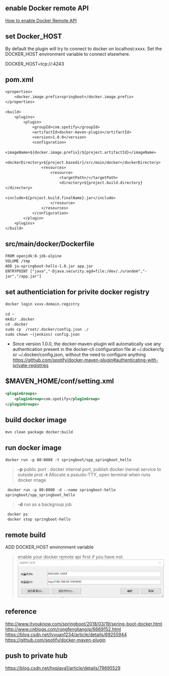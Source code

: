 ## enable Docker remote API
[How to enable Docker Remote API](https://github.com/jethroau/blogs/blob/master/Docker/remote-api.md)

## set Docker_HOST 
By default the plugin will try to connect to docker on localhost:xxxx. 
Set the DOCKER_HOST environment variable to connect elsewhere.

DOCKER_HOST=tcp://<host>:4243

## pom.xml
```maven
<properties>
	<docker.image.prefix>springboot</docker.image.prefix>
</properties>

<build>
	<plugins>
		<plugin>
			<groupId>com.spotify</groupId>
			<artifactId>docker-maven-plugin</artifactId>
			<version>1.0.0</version>
			<configuration>
				<imageName>${docker.image.prefix}/${project.artifactId}</imageName>
				<dockerDirectory>${project.basedir}/src/main/docker</dockerDirectory>
				<resources>
					<resource>
						<targetPath>/</targetPath>
						<directory>${project.build.directory}</directory>
						<include>${project.build.finalName}.jar</include>
					</resource>
				</resources>
			</configuration>
		</plugin>
	<plugins>	
</build>
```

## src/main/docker/Dockerfile
```docker
FROM openjdk:8-jdk-alpine
VOLUME /tmp
ADD ja-springboot-hello-1.0.jar app.jar
ENTRYPOINT ["java","-Djava.security.egd=file:/dev/./urandom","-jar","/app.jar"]
```

## set authenticiation for privite docker registry
```
docker login xxxx.domain.registry

cd ~
mkdir .docker
cd .docker
sudo cp  /root/.docker/config.json ./
sudo chown ~(jenkins) config.json
```
* Since version 1.0.0, the docker-maven-plugin will automatically use any authentication present in the docker-cli configuration file at ~/.dockercfg or ~/.docker/config.json, without the need to configure anything   
https://github.com/spotify/docker-maven-plugin#authenticating-with-private-registries  


## $MAVEN_HOME/conf/setting.xml
```xml
<pluginGroups>  
    <pluginGroup>com.spotify</pluginGroup>  
</pluginGroups>
```

## build docker image
````
mvn clean package docker:build
````


## run docker image
```
docker run -p 80:8080 -t springboot/spp_springboot_hello
```
> **-p** public port : docker internal port, publish docker inernal service to outside prot
> **-t** Allocate a pseudo-TTY, open terminal when runs docker image

```
 docker run -p 80:8080 -d --name springboot-hello springboot/spp_springboot_hello 
```
> **-d** run as a backgroup job

```
 docker ps
 docker stop springboot-hello
 ```
 
 ## remote build
 ADD DOCKER_HOST environment variable 
 > enable your docker remote api first if you have not.
 ![setenv](img/Snipaste_1.png)

 

## reference
http://www.ityouknow.com/springboot/2018/03/19/spring-boot-docker.html
http://www.cnblogs.com/rongfengliang/p/6669152.html  
https://blog.csdn.net/lvyuan1234/article/details/69255944  
https://github.com/spotify/docker-maven-plugin

## push to private hub
https://blog.csdn.net/hxpjava1/article/details/79695529


